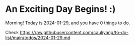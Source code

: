# An Exciting Day Begins! :)

Morning! Today is 2024-01-29, and you have 0 things to do.

Check https://raw.githubusercontent.com/cauliyang/to-do-list/main/todos/2024-01-29.md